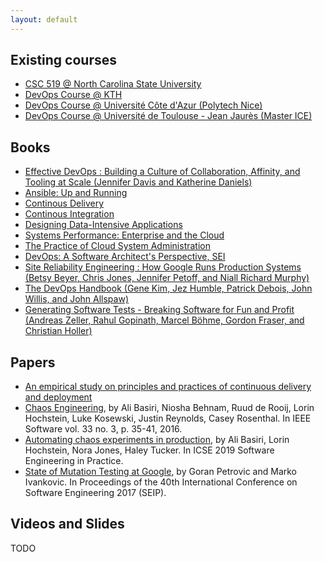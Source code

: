 ```yaml
---
layout: default
---
```


## Existing courses

- [CSC 519 @ North Carolina State University](https://github.com/CSC-DevOps/Course)
- [DevOps Course @ KTH](https://github.com/KTH/devops-course)
- [DevOps Course @ Université Côte d'Azur (Polytech Nice)](https://github.com/mosser/isa-devops)
- [DevOps Course @ Université de Toulouse - Jean Jaurès (Master ICE)](http://combemale.fr/course/devops/)

## Books

* [Effective DevOps : Building a Culture of Collaboration, Affinity, and Tooling at Scale (Jennifer Davis and Katherine Daniels)](https://www.amazon.com/Effective-DevOps-Building-Collaboration-Affinity/dp/1491926309)
* [Ansible: Up and Running](http://www.ansiblebook.com/)
* [Continous Delivery](http://continuousdelivery.com/)
* [Continous Integration](http://www.amazon.com/Continuous-Integration-Improving-Software-Reducing/dp/0321336380)
* [Designing Data-Intensive Applications](http://dataintensive.net/)
* [Systems Performance: Enterprise and the Cloud](http://www.brendangregg.com/sysperfbook.html)
* [The Practice of Cloud System Administration](http://the-cloud-book.com/)
* [DevOps: A Software Architect's Perspective, SEI](http://www.amazon.com/DevOps-Software-Architects-Perspective-Engineering/dp/0134049845)
* [Site Reliability Engineering : How Google Runs Production Systems (Betsy Beyer, Chris Jones, Jennifer Petoff, and Niall Richard Murphy)](https://www.amazon.com/Site-Reliability-Engineering-Production-Systems/dp/149192912X)
* [The DevOps Handbook (Gene Kim, Jez Humble, Patrick Debois, John Willis, and John Allspaw)](https://www.amazon.com/DevOps-Handbook-World-Class-Reliability-Organizations/dp/1942788002)
* [Generating Software Tests - Breaking Software for Fun and Profit (Andreas Zeller, Rahul Gopinath, Marcel Böhme, Gordon Fraser, and Christian Holler)](https://www.fuzzingbook.org/)

## Papers

* [An empirical study on principles and practices of continuous delivery and deployment](https://peerj.com/preprints/1889.pdf)
* [Chaos Engineering](https://www.computer.org/cms/Computer.org/ComputingNow/issues/2016/07/mso2016030035.pdf), by Ali Basiri, Niosha Behnam, Ruud de Rooij, Lorin Hochstein, Luke Kosewski, Justin Reynolds, Casey Rosenthal. In IEEE Software vol. 33 no. 3, p. 35-41, 2016.
* [Automating chaos experiments in production](https://arxiv.org/abs/1905.04648), by Ali Basiri, Lorin Hochstein, Nora Jones, Haley Tucker. In ICSE 2019 Software Engineering in Practice.
* [State of Mutation Testing at Google](https://research.google.com/pubs/pub46584.html), by Goran Petrovic and Marko Ivankovic. In Proceedings of the 40th International Conference on Software Engineering 2017 (SEIP).

## Videos and Slides

TODO